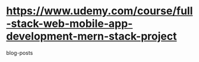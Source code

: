 # https://www.udemy.com/course/full-stack-web-mobile-app-development-mern-stack-project

blog-posts
